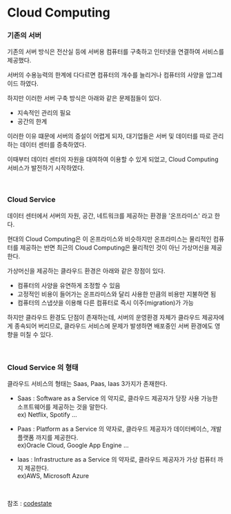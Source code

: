 # Cloud Computing

### 기존의 서버
기존의 서버 방식은 전산실 등에 서버용 컴퓨터를 구축하고 인터넷을 연결하여 서비스를 제공했다.

서버의 수용능력의 한계에 다다르면 컴퓨터의 개수를 늘리거나 컴퓨터의 사양을 업그레이드 하였다.

하지만 이러한 서버 구축 방식은 아래와 같은 문제점들이 있다.

* 지속적인 관리의 필요
* 공간의 한계 

이러한 이유 떄문에 서버의 증설이 어렵게 되자, 대기업들은 서버 및 데이터를 따로 관리하는 데이터 센터를 증축하였다.

이때부터 데이터 센터의 자원을 대여하여 이용할 수 있게 되었고, Cloud Computing 서비스가 발전하기 시작하였다.

<br>

### Cloud Service
데이터 센터에서 서버의 자원, 공간, 네트워크를 제공하는 환경을 '온프라미스' 라고 한다.

현대의 Cloud Computing은 이 온프라미스와 비슷하지만
온프라미스는 물리적인 컴퓨터를 제공하는 반면 최근의 Cloud Computing은 물리적인 것이 아닌 가상머신을 제공한다.

가상머신을 제공하는 클라우드 환경은 아래와 같은 장점이 있다.

* 컴퓨터의 사양을 유연하게 조정할 수 있음
* 고정적인 비용이 들어가는 온프라미스와 달리 사용한 만큼의 비용만 지불하면 됨
*  컴퓨터의 스냅샷을 이용해 다른 컴퓨터로 즉시 이주(migration)가 가능

하지만 클라우드 환경도 단점이 존재하는데, 서버의 운영환경 자체가 클라우드 제공자에게 종속되어 버리므로, 
클라우드 서비스에 문제가 발생하면 배포중인 서버 환경에도 영향을 미칠 수 있다.

<br>

### Cloud Service 의 형태

클라우드 서비스의 형태는 Saas, Paas, Iaas 3가지가 존재한다.

* Saas : Software as a Service 의 약지로, 클라우드 제공자가 당장 사용 가능한 소프트웨어를 제공하는 것을 말한다.<br>ex) Netflix, Spotify ...

* Paas : Platform as a Service 의 약자로, 클라우드 제공자가 데이터베이스, 개발 플랫폼 까지를 제공한다.<br>ex)Oracle Cloud, Google App Engine ...

* Iaas : Infrastructure as a Service 의 약자로, 클라우드 제공자가 가상 컴퓨터 까지 제공한다.<br>ex)AWS, Microsoft Azure

<br>

참조 : [codestate](https://codestates.com/)
